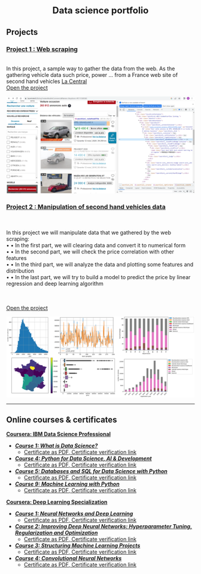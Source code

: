 <h1 align="center"><font size="5" >Data science portfolio</font></h1>

## Projects
### [Project 1 : Web scraping](https://github.com/bouz1/web_scraping/blob/main/Web_scaping_V3.ipynb)
<br>
In this project, a sample way to gather the data from the web. As the gathering vehicle data such price, power ... from a France web site of second hand vehicles
<a href="https://www.lacentrale.fr">La Central</a>

<br>
<a href="https://github.com/bouz1/web_scraping/blob/main/Web_scaping_V3.ipynb">Open the project</a>
<br>
<p align="center">
   <img src="/images/img1.png" alt="drawing" width="600"/>
</p>


### [Project 2 : Manipulation of second hand vehicles data](https://github.com/bouz1/Manipulation_of_second_hand_vehicles_data/blob/main/Data_Manipulation_Lacentral_V1.ipynb)
<br><br>
In this project we will manipulate data that we gathered by the web scraping:
<br>
&#x2022; &#x2022;  In the first part, we will clearing data and convert it to numerical form
<br>
&#x2022; &#x2022;  In the second part, we will check the price correlation with other features
<br>
&#x2022; &#x2022;  In the third part, we will analyze the data and plotting some features and distribution
<br>
&#x2022; &#x2022;  In the last part, we will try to build a model to predict the price by linear regression and deep learning algorithm
  
<br><br>
<a href="https://github.com/bouz1/Manipulation_of_second_hand_vehicles_data/blob/main/Data_Manipulation_Lacentral_V1.ipynb">Open the project</a>
<br>
<p align="center">
   <img src="/images/data_manipulation.png" alt="drawing" width="600"/>
</p>


---
## Online courses & certificates

[**Coursera: IBM Data Science Professional**](https://www.coursera.org/professional-certificates/ibm-data-science?)

   * [***Course 1: What is Data Science?***](https://www.coursera.org/learn/what-is-datascience?specialization=ibm-data-science)
      * [Certificate as PDF](/certificates/IBM_DataScienceProfessional/Coursera_2ZH34DYCYWGN.pdf),[ Certificate verification link](https://www.coursera.org/verify/2ZH34DYCYWGN)
   * [***Course 4: Python for Data Science, AI & Development***](https://www.coursera.org/learn/python-for-applied-data-science-ai?specialization=ibm-data-science)
      * [Certificate as PDF](/certificates/IBM_DataScienceProfessional/Coursera_PFVHZ36PBVEU.pdf),[ Certificate verification link](https://www.coursera.org/verify/PFVHZ36PBVEU)
   * [***Course 5: Databases and SQL for Data Science with Python***](https://www.coursera.org/learn/sql-data-science?specialization=ibm-data-science)
      * [Certificate as PDF](/certificates/IBM_DataScienceProfessional/Coursera_9SG9UB7MTEKX.pdf),[ Certificate verification link](https://www.coursera.org/verify/9SG9UB7MTEKX)
   * [***Course 9: Machine Learning with Python***](https://www.coursera.org/learn/machine-learning-with-python?specialization=ibm-data-science)
      * [Certificate as PDF](/certificates/IBM_DataScienceProfessional/Coursera_RT5DRFX5QVQC.pdf),[ Certificate verification link](https://www.coursera.org/verify/RT5DRFX5QVQC)
   
[**Coursera: Deep Learning Specialization**](https://www.coursera.org/specializations/deep-learning?)
   
   * [***Course 1: Neural Networks and Deep Learning***](https://www.coursera.org/learn/neural-networks-deep-learning?specialization=deep-learning)
      * [Certificate as PDF](/certificates/DeepLearning_AI/Coursera_2885FW8HSZYA.pdf),[ Certificate verification link](https://www.coursera.org/verify/2885FW8HSZYA)
   * [***Course 2: Improving Deep Neural Networks: Hyperparameter Tuning, Regularization and Optimization***](https://www.coursera.org/learn/deep-neural-network?specialization=deep-learning)
      * [Certificate as PDF](/certificates/DeepLearning_AI/Coursera_X72CB3L6VBYZ.pdf),[ Certificate verification link](https://www.coursera.org/verify/X72CB3L6VBYZ)
   * [***Course 3: Structuring Machine Learning Projects***](https://www.coursera.org/learn/machine-learning-projects)
      * [Certificate as PDF](/certificates/DeepLearning_AI/Coursera_BTTCD3QQY7MN.pdf),[ Certificate verification link](https://www.coursera.org/verify/BTTCD3QQY7MN)
   * [***Course 4: Convolutional Neural Networks***](https://www.coursera.org/learn/convolutional-neural-networks?specialization=deep-learning)
      * [Certificate as PDF](/certificates/DeepLearning_AI/Coursera_Y24AKUPY9QY3.pdf),[ Certificate verification link](https://www.coursera.org/verify/Y24AKUPY9QY3)


